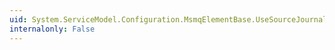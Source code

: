 ```yaml
---
uid: System.ServiceModel.Configuration.MsmqElementBase.UseSourceJournal
internalonly: False
---
```

